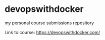 # devopswithdocker 
my personal course submissions repository

Link to course:
https://devopswithdocker.com/
